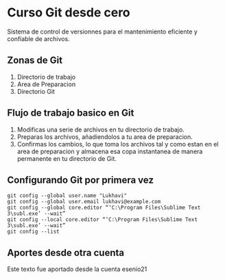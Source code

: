 # Curso Git desde cero
Sistema de control de versionnes para el
mantenimiento eficiente y confiable de archivos.

## Zonas de Git
1. Directorio de trabajo
2. Area de Preparacion
3. Directorio Git

## Flujo de trabajo basico en Git
1. Modificas una serie de archivos en tu directorio de trabajo.
2. Preparas los archivos, añadiendolos a tu area de preparacion.
3. Confirmas los cambios, lo que toma los archivos tal y como estan  en el area de preparacion y almacena esa copa instantanea  de manera  permanente en tu directorio de Git.

## Configurando Git por primera vez
```
git config --global user.name "Lukhavi"
git config --global user.email lukhavi@example.com
git config --global core.editor “‘C:\Program Files\Sublime Text 3\subl.exe’ --wait”
git config --local core.editor “‘C:\Program Files\Sublime Text 3\subl.exe’ --wait”
git config --list 
```

## Aportes desde otra cuenta
Este texto fue aportado desde la cuenta esenio21

